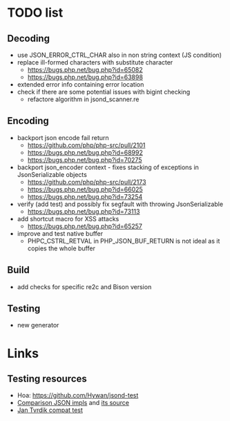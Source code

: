 # TODO list

## Decoding
- use JSON_ERROR_CTRL_CHAR also in non string context (JS condition)
- replace ill-formed characters with substitute character
  - https://bugs.php.net/bug.php?id=65082
  - https://bugs.php.net/bug.php?id=63898
- extended error info containing error location
- check if there are some potential issues with bigint checking
  - refactore algorithm in jsond_scanner.re

## Encoding
- backport json encode fail return
  - https://github.com/php/php-src/pull/2101
  - https://bugs.php.net/bug.php?id=68992
  - https://bugs.php.net/bug.php?id=70275
- backport json_encoder context - fixes stacking of exceptions in JsonSerializable objects
  - https://github.com/php/php-src/pull/2173
  - https://bugs.php.net/bug.php?id=66025
  - https://bugs.php.net/bug.php?id=73254
- verify (add test) and possibly fix segfault with throwing JsonSerializable
  - https://bugs.php.net/bug.php?id=73113
- add shortcut macro for XSS attacks
  - https://bugs.php.net/bug.php?id=65257
- improve and test native buffer
  - PHPC_CSTRL_RETVAL in PHP_JSON_BUF_RETURN is not ideal as it copies the whole buffer

## Build
- add checks for specific re2c and Bison version

## Testing
- new generator

# Links

## Testing resources
- Hoa: https://github.com/Hywan/jsond-test
- [Comparison JSON impls](http://gggeek.altervista.org/sw/article_20070425.html) and [its source](https://github.com/gggeek/phpxmlrpc-extras/blob/master/jsonrpc/testsuite.php)
- [Jan Tvrdik compat test](https://gist.github.com/JanTvrdik/10277952#file-test-php)
